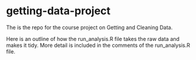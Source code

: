 # getting-data-project
The is the repo for the course project on Getting and Cleaning Data.

Here is an outline of how the run_analysis.R file takes the raw data and makes it tidy. More detail is
included in the comments of the run_analysis.R file.
